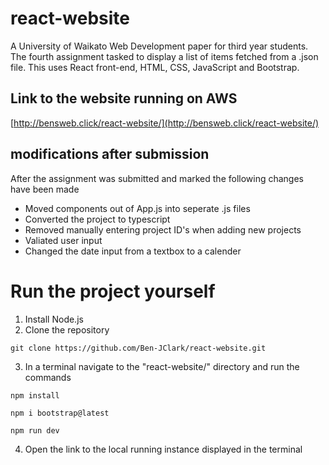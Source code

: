 # react-website

A University of Waikato Web Development paper for third year students. The fourth assignment tasked to display a list of items fetched from a .json file. This uses React front-end, HTML, CSS, JavaScript and Bootstrap.

## Link to the website running on AWS

[http://bensweb.click/react-website/](http://bensweb.click/react-website/)

## modifications after submission

After the assignment was submitted and marked the following changes have been made

- Moved components out of App.js into seperate .js files
- Converted the project to typescript
- Removed manually entering project ID's when adding new projects
- Valiated user input
- Changed the date input from a textbox to a calender

# Run the project yourself

1. Install Node.js
2. Clone the repository

```
git clone https://github.com/Ben-JClark/react-website.git
```

3. In a terminal navigate to the "react-website/" directory and run the commands

```
npm install
```

```
npm i bootstrap@latest
```

```
npm run dev
```

4. Open the link to the local running instance displayed in the terminal
